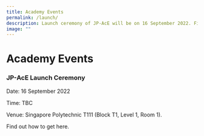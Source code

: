 ```yaml
---
title: Academy Events
permalink: /launch/
description: Launch ceremony of JP-AcE will be on 16 September 2022. Find out more!
image: ""
---
```

# Academy Events

### JP-AcE Launch Ceremony

Date: 16 September 2022

Time: TBC

Venue: Singapore Polytechnic T111 (Block T1, Level 1, Room 1). 

Find out how to get here.